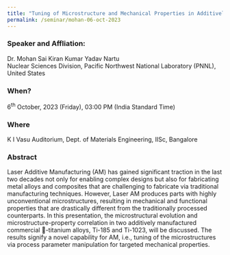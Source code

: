 ```yaml
---
title: "Tuning of Microstructure and Mechanical Properties in Additively Manufactured Metastable Beta Titanium Alloys (06/10/23)"
permalink: /seminar/mohan-06-oct-2023
---
```

### Speaker and Affliation:
Dr. Mohan Sai Kiran Kumar Yadav Nartu<br>
Nuclear Sciences Division, Pacific Northwest National Laboratory (PNNL), United States

### When?
6<sup>th</sup> October, 2023 (Friday), 03:00 PM (India Standard Time)

### Where
K I Vasu Auditorium, Dept. of Materials Engineering, IISc, Bangalore

### Abstract
Laser Additive Manufacturing (AM) has gained significant traction in the last two decades not only for enabling complex designs but also for fabricating metal alloys and composites that are challenging to fabricate via traditional manufacturing techniques. However, Laser AM produces parts with highly unconventional microstructures, resulting in mechanical and functional properties that are drastically different from the traditionally processed counterparts. In this presentation, the microstructural evolution and microstructure-property correlation in two additively manufactured commercial -titanium alloys, Ti-185 and Ti-1023, will be discussed. The results signify a novel capability for AM, i.e., tuning of the microstructures via process parameter manipulation for targeted mechanical properties.
